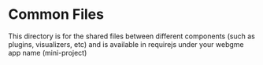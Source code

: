 # Common Files
This directory is for the shared files between different components (such as plugins, visualizers, etc) and is available in requirejs under your webgme app name (mini-project)
